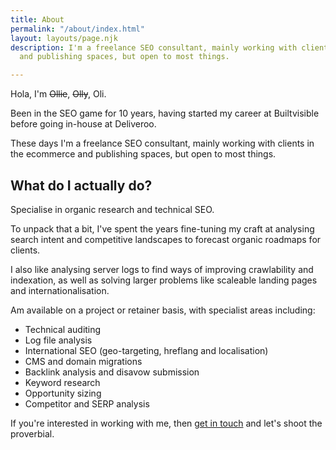 ```yaml
---
title: About
permalink: "/about/index.html"
layout: layouts/page.njk
description: I'm a freelance SEO consultant, mainly working with clients in the ecommerce
  and publishing spaces, but open to most things.

---
```

Hola, I'm ~~Ollie~~, ~~Olly~~, Oli.

Been in the SEO game for 10 years, having started my career at Builtvisible before going in-house at Deliveroo.

These days I'm a freelance SEO consultant, mainly working with clients in the ecommerce and publishing spaces, but open to most things.

## What do I actually do?

Specialise in organic research and technical SEO.

To unpack that a bit, I've spent the years fine-tuning my craft at analysing search intent and competitive landscapes to forecast organic roadmaps for clients.

I also like analysing server logs to find ways of improving crawlability and indexation, as well as solving larger problems like scaleable landing pages and internationalisation.

Am available on a project or retainer basis, with specialist areas including:

* Technical auditing
* Log file analysis
* International SEO (geo-targeting, hreflang and localisation)
* CMS and domain migrations
* Backlink analysis and disavow submission
* Keyword research
* Opportunity sizing
* Competitor and SERP analysis

If you're interested in working with me, then [get in touch](/contact/) and let's shoot the proverbial.
